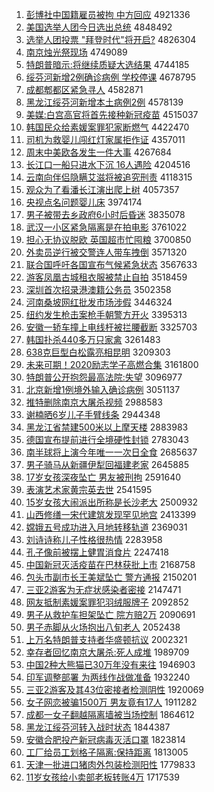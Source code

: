 1. [彭博社中国籍雇员被拘 中方回应](http://www.baidu.com/baidu?cl=3&tn=SE_baiduhomet8_jmjb7mjw&rsv_dl=fyb_top&fr=top1000&wd=%C5%ED%B2%A9%C9%E7%D6%D0%B9%FA%BC%AE%B9%CD%D4%B1%B1%BB%BE%D0%20%D6%D0%B7%BD%BB%D8%D3%A6) 4921336
1. [美国选举人团今日选出总统](http://www.baidu.com/baidu?cl=3&tn=SE_baiduhomet8_jmjb7mjw&rsv_dl=fyb_top&fr=top1000&wd=%C3%C0%B9%FA%D1%A1%BE%D9%C8%CB%CD%C5%BD%F1%C8%D5%D1%A1%B3%F6%D7%DC%CD%B3) 4848492
1. [选举人团投票 "拜登时代"将开启?](http://www.baidu.com/baidu?cl=3&tn=SE_baiduhomet8_jmjb7mjw&rsv_dl=fyb_top&fr=top1000&wd=%D1%A1%BE%D9%C8%CB%CD%C5%CD%B6%C6%B1%20%22%B0%DD%B5%C7%CA%B1%B4%FA%22%BD%AB%BF%AA%C6%F4%3F) 4826304
1. [南京烛光祭现场](http://www.baidu.com/baidu?cl=3&tn=SE_baiduhomet8_jmjb7mjw&rsv_dl=fyb_top&fr=top1000&wd=%C4%CF%BE%A9%D6%F2%B9%E2%BC%C0%CF%D6%B3%A1) 4749089
1. [特朗普暗示:将继续质疑大选结果](http://www.baidu.com/baidu?cl=3&tn=SE_baiduhomet8_jmjb7mjw&rsv_dl=fyb_top&fr=top1000&wd=%CC%D8%C0%CA%C6%D5%B0%B5%CA%BE%3A%BD%AB%BC%CC%D0%F8%D6%CA%D2%C9%B4%F3%D1%A1%BD%E1%B9%FB) 4744185
1. [绥芬河新增2例确诊病例 学校停课](http://www.baidu.com/baidu?cl=3&tn=SE_baiduhomet8_jmjb7mjw&rsv_dl=fyb_top&fr=top1000&wd=%CB%E7%B7%D2%BA%D3%D0%C2%D4%F62%C0%FD%C8%B7%D5%EF%B2%A1%C0%FD%20%D1%A7%D0%A3%CD%A3%BF%CE) 4678795
1. [成都郫都区紧急寻人](http://www.baidu.com/baidu?cl=3&tn=SE_baiduhomet8_jmjb7mjw&rsv_dl=fyb_top&fr=top1000&wd=%B3%C9%B6%BC%DB%AF%B6%BC%C7%F8%BD%F4%BC%B1%D1%B0%C8%CB) 4582871
1. [黑龙江绥芬河新增本土病例2例](http://www.baidu.com/baidu?cl=3&tn=SE_baiduhomet8_jmjb7mjw&rsv_dl=fyb_top&fr=top1000&wd=%BA%DA%C1%FA%BD%AD%CB%E7%B7%D2%BA%D3%D0%C2%D4%F6%B1%BE%CD%C1%B2%A1%C0%FD2%C0%FD) 4578139
1. [美媒:白宫高官将首先接种新冠疫苗](http://www.baidu.com/baidu?cl=3&tn=SE_baiduhomet8_jmjb7mjw&rsv_dl=fyb_top&fr=top1000&wd=%C3%C0%C3%BD%3A%B0%D7%B9%AC%B8%DF%B9%D9%BD%AB%CA%D7%CF%C8%BD%D3%D6%D6%D0%C2%B9%DA%D2%DF%C3%E7) 4515037
1. [韩国民众给素媛案罪犯家断燃气](http://www.baidu.com/baidu?cl=3&tn=SE_baiduhomet8_jmjb7mjw&rsv_dl=fyb_top&fr=top1000&wd=%BA%AB%B9%FA%C3%F1%D6%DA%B8%F8%CB%D8%E6%C2%B0%B8%D7%EF%B7%B8%BC%D2%B6%CF%C8%BC%C6%F8) 4422470
1. [司机为救婴儿闯红灯家属拒作证](http://www.baidu.com/baidu?cl=3&tn=SE_baiduhomet8_jmjb7mjw&rsv_dl=fyb_top&fr=top1000&wd=%CB%BE%BB%FA%CE%AA%BE%C8%D3%A4%B6%F9%B4%B3%BA%EC%B5%C6%BC%D2%CA%F4%BE%DC%D7%F7%D6%A4) 4357011
1. [周末中美欧各发生一件大事](http://www.baidu.com/baidu?cl=3&tn=SE_baiduhomet8_jmjb7mjw&rsv_dl=fyb_top&fr=top1000&wd=%D6%DC%C4%A9%D6%D0%C3%C0%C5%B7%B8%F7%B7%A2%C9%FA%D2%BB%BC%FE%B4%F3%CA%C2) 4267684
1. [长江口一船只进水下沉 16人遇险](http://www.baidu.com/baidu?cl=3&tn=SE_baiduhomet8_jmjb7mjw&rsv_dl=fyb_top&fr=top1000&wd=%B3%A4%BD%AD%BF%DA%D2%BB%B4%AC%D6%BB%BD%F8%CB%AE%CF%C2%B3%C1%2016%C8%CB%D3%F6%CF%D5) 4204516
1. [云南向伴侣隐瞒艾滋将被追究刑责](http://www.baidu.com/baidu?cl=3&tn=SE_baiduhomet8_jmjb7mjw&rsv_dl=fyb_top&fr=top1000&wd=%D4%C6%C4%CF%CF%F2%B0%E9%C2%C2%D2%FE%C2%F7%B0%AC%D7%CC%BD%AB%B1%BB%D7%B7%BE%BF%D0%CC%D4%F0) 4118315
1. [观众为了看潘长江演出爬上树](http://www.baidu.com/baidu?cl=3&tn=SE_baiduhomet8_jmjb7mjw&rsv_dl=fyb_top&fr=top1000&wd=%B9%DB%D6%DA%CE%AA%C1%CB%BF%B4%C5%CB%B3%A4%BD%AD%D1%DD%B3%F6%C5%C0%C9%CF%CA%F7) 4057357
1. [央视点名问题婴儿床](http://www.baidu.com/baidu?cl=3&tn=SE_baiduhomet8_jmjb7mjw&rsv_dl=fyb_top&fr=top1000&wd=%D1%EB%CA%D3%B5%E3%C3%FB%CE%CA%CC%E2%D3%A4%B6%F9%B4%B2) 3974174
1. [男子被带去乡政府6小时后昏迷](http://www.baidu.com/baidu?cl=3&tn=SE_baiduhomet8_jmjb7mjw&rsv_dl=fyb_top&fr=top1000&wd=%C4%D0%D7%D3%B1%BB%B4%F8%C8%A5%CF%E7%D5%FE%B8%AE6%D0%A1%CA%B1%BA%F3%BB%E8%C3%D4) 3835078
1. [武汉一小区紧急隔离是在拍电影](http://www.baidu.com/baidu?cl=3&tn=SE_baiduhomet8_jmjb7mjw&rsv_dl=fyb_top&fr=top1000&wd=%CE%E4%BA%BA%D2%BB%D0%A1%C7%F8%BD%F4%BC%B1%B8%F4%C0%EB%CA%C7%D4%DA%C5%C4%B5%E7%D3%B0) 3761022
1. [担心无协议脱欧 英国超市忙囤粮](http://www.baidu.com/baidu?cl=3&tn=SE_baiduhomet8_jmjb7mjw&rsv_dl=fyb_top&fr=top1000&wd=%B5%A3%D0%C4%CE%DE%D0%AD%D2%E9%CD%D1%C5%B7%20%D3%A2%B9%FA%B3%AC%CA%D0%C3%A6%B6%DA%C1%B8) 3700850
1. [外卖员逆行被交警连人带车拽倒](http://www.baidu.com/baidu?cl=3&tn=SE_baiduhomet8_jmjb7mjw&rsv_dl=fyb_top&fr=top1000&wd=%CD%E2%C2%F4%D4%B1%C4%E6%D0%D0%B1%BB%BD%BB%BE%AF%C1%AC%C8%CB%B4%F8%B3%B5%D7%A7%B5%B9) 3571320
1. [联合国呼吁各国宣布气候紧急状态](http://www.baidu.com/baidu?cl=3&tn=SE_baiduhomet8_jmjb7mjw&rsv_dl=fyb_top&fr=top1000&wd=%C1%AA%BA%CF%B9%FA%BA%F4%D3%F5%B8%F7%B9%FA%D0%FB%B2%BC%C6%F8%BA%F2%BD%F4%BC%B1%D7%B4%CC%AC) 3567633
1. [游客凤凰古城租衣服被禁止自拍](http://www.baidu.com/baidu?cl=3&tn=SE_baiduhomet8_jmjb7mjw&rsv_dl=fyb_top&fr=top1000&wd=%D3%CE%BF%CD%B7%EF%BB%CB%B9%C5%B3%C7%D7%E2%D2%C2%B7%FE%B1%BB%BD%FB%D6%B9%D7%D4%C5%C4) 3518459
1. [深圳首次招录港澳籍公务员](http://www.baidu.com/baidu?cl=3&tn=SE_baiduhomet8_jmjb7mjw&rsv_dl=fyb_top&fr=top1000&wd=%C9%EE%DB%DA%CA%D7%B4%CE%D5%D0%C2%BC%B8%DB%B0%C4%BC%AE%B9%AB%CE%F1%D4%B1) 3502358
1. [河南桑坡网红批发市场涉假](http://www.baidu.com/baidu?cl=3&tn=SE_baiduhomet8_jmjb7mjw&rsv_dl=fyb_top&fr=top1000&wd=%BA%D3%C4%CF%C9%A3%C6%C2%CD%F8%BA%EC%C5%FA%B7%A2%CA%D0%B3%A1%C9%E6%BC%D9) 3446324
1. [纽约发生枪击案枪手朝警方开火](http://www.baidu.com/baidu?cl=3&tn=SE_baiduhomet8_jmjb7mjw&rsv_dl=fyb_top&fr=top1000&wd=%C5%A6%D4%BC%B7%A2%C9%FA%C7%B9%BB%F7%B0%B8%C7%B9%CA%D6%B3%AF%BE%AF%B7%BD%BF%AA%BB%F0) 3395313
1. [安徽一轿车撞上电线杆被拦腰截断](http://www.baidu.com/baidu?cl=3&tn=SE_baiduhomet8_jmjb7mjw&rsv_dl=fyb_top&fr=top1000&wd=%B0%B2%BB%D5%D2%BB%BD%CE%B3%B5%D7%B2%C9%CF%B5%E7%CF%DF%B8%CB%B1%BB%C0%B9%D1%FC%BD%D8%B6%CF) 3325703
1. [韩国扑杀440多万只家禽](http://www.baidu.com/baidu?cl=3&tn=SE_baiduhomet8_jmjb7mjw&rsv_dl=fyb_top&fr=top1000&wd=%BA%AB%B9%FA%C6%CB%C9%B1440%B6%E0%CD%F2%D6%BB%BC%D2%C7%DD) 3261483
1. [638克巨型白松露亮相昆明](http://www.baidu.com/baidu?cl=3&tn=SE_baiduhomet8_jmjb7mjw&rsv_dl=fyb_top&fr=top1000&wd=638%BF%CB%BE%DE%D0%CD%B0%D7%CB%C9%C2%B6%C1%C1%CF%E0%C0%A5%C3%F7) 3209303
1. [未来可期！2020励志学子高燃合集](http://www.baidu.com/baidu?cl=3&tn=SE_baiduhomet8_jmjb7mjw&rsv_dl=fyb_top&fr=top1000&wd=%CE%B4%C0%B4%BF%C9%C6%DA%A3%A12020%C0%F8%D6%BE%D1%A7%D7%D3%B8%DF%C8%BC%BA%CF%BC%AF) 3161800
1. [特朗普公开抱怨最高法院:失望](http://www.baidu.com/baidu?cl=3&tn=SE_baiduhomet8_jmjb7mjw&rsv_dl=fyb_top&fr=top1000&wd=%CC%D8%C0%CA%C6%D5%B9%AB%BF%AA%B1%A7%D4%B9%D7%EE%B8%DF%B7%A8%D4%BA%3A%CA%A7%CD%FB) 3096977
1. [北京新增1例境外输入确诊病例](http://www.baidu.com/baidu?cl=3&tn=SE_baiduhomet8_jmjb7mjw&rsv_dl=fyb_top&fr=top1000&wd=%B1%B1%BE%A9%D0%C2%D4%F61%C0%FD%BE%B3%CD%E2%CA%E4%C8%EB%C8%B7%D5%EF%B2%A1%C0%FD) 3051137
1. [推特删除南京大屠杀视频](http://www.baidu.com/baidu?cl=3&tn=SE_baiduhomet8_jmjb7mjw&rsv_dl=fyb_top&fr=top1000&wd=%CD%C6%CC%D8%C9%BE%B3%FD%C4%CF%BE%A9%B4%F3%CD%C0%C9%B1%CA%D3%C6%B5) 2988583
1. [谢楠晒6岁儿子手臂线条](http://www.baidu.com/baidu?cl=3&tn=SE_baiduhomet8_jmjb7mjw&rsv_dl=fyb_top&fr=top1000&wd=%D0%BB%E9%AA%C9%B96%CB%EA%B6%F9%D7%D3%CA%D6%B1%DB%CF%DF%CC%F5) 2944348
1. [黑龙江省禁建500米以上摩天楼](http://www.baidu.com/baidu?cl=3&tn=SE_baiduhomet8_jmjb7mjw&rsv_dl=fyb_top&fr=top1000&wd=%BA%DA%C1%FA%BD%AD%CA%A1%BD%FB%BD%A8500%C3%D7%D2%D4%C9%CF%C4%A6%CC%EC%C2%A5) 2883983
1. [德国宣布提前进行全境硬性封锁](http://www.baidu.com/baidu?cl=3&tn=SE_baiduhomet8_jmjb7mjw&rsv_dl=fyb_top&fr=top1000&wd=%B5%C2%B9%FA%D0%FB%B2%BC%CC%E1%C7%B0%BD%F8%D0%D0%C8%AB%BE%B3%D3%B2%D0%D4%B7%E2%CB%F8) 2783043
1. [南半球将上演今年唯一一次日全食](http://www.baidu.com/baidu?cl=3&tn=SE_baiduhomet8_jmjb7mjw&rsv_dl=fyb_top&fr=top1000&wd=%C4%CF%B0%EB%C7%F2%BD%AB%C9%CF%D1%DD%BD%F1%C4%EA%CE%A8%D2%BB%D2%BB%B4%CE%C8%D5%C8%AB%CA%B3) 2685637
1. [男子骑马从新疆伊犁回福建老家](http://www.baidu.com/baidu?cl=3&tn=SE_baiduhomet8_jmjb7mjw&rsv_dl=fyb_top&fr=top1000&wd=%C4%D0%D7%D3%C6%EF%C2%ED%B4%D3%D0%C2%BD%AE%D2%C1%C0%E7%BB%D8%B8%A3%BD%A8%C0%CF%BC%D2) 2645885
1. [17岁女孩深夜坠亡 男友被刑拘](http://www.baidu.com/baidu?cl=3&tn=SE_baiduhomet8_jmjb7mjw&rsv_dl=fyb_top&fr=top1000&wd=17%CB%EA%C5%AE%BA%A2%C9%EE%D2%B9%D7%B9%CD%F6%20%C4%D0%D3%D1%B1%BB%D0%CC%BE%D0) 2591640
1. [表演艺术家黄宗英去世](http://www.baidu.com/baidu?cl=3&tn=SE_baiduhomet8_jmjb7mjw&rsv_dl=fyb_top&fr=top1000&wd=%B1%ED%D1%DD%D2%D5%CA%F5%BC%D2%BB%C6%D7%DA%D3%A2%C8%A5%CA%C0) 2541595
1. [15岁女孩大闹派出所称是长沙老大](http://www.baidu.com/baidu?cl=3&tn=SE_baiduhomet8_jmjb7mjw&rsv_dl=fyb_top&fr=top1000&wd=15%CB%EA%C5%AE%BA%A2%B4%F3%C4%D6%C5%C9%B3%F6%CB%F9%B3%C6%CA%C7%B3%A4%C9%B3%C0%CF%B4%F3) 2500932
1. [山西修缮一宋代建筑发现罕见地宫](http://www.baidu.com/baidu?cl=3&tn=SE_baiduhomet8_jmjb7mjw&rsv_dl=fyb_top&fr=top1000&wd=%C9%BD%CE%F7%D0%DE%C9%C9%D2%BB%CB%CE%B4%FA%BD%A8%D6%FE%B7%A2%CF%D6%BA%B1%BC%FB%B5%D8%B9%AC) 2413399
1. [嫦娥五号成功进入月地转移轨道](http://www.baidu.com/baidu?cl=3&tn=SE_baiduhomet8_jmjb7mjw&rsv_dl=fyb_top&fr=top1000&wd=%E6%CF%B6%F0%CE%E5%BA%C5%B3%C9%B9%A6%BD%F8%C8%EB%D4%C2%B5%D8%D7%AA%D2%C6%B9%EC%B5%C0) 2369031
1. [刘诗诗称儿子性格很热情](http://www.baidu.com/baidu?cl=3&tn=SE_baiduhomet8_jmjb7mjw&rsv_dl=fyb_top&fr=top1000&wd=%C1%F5%CA%AB%CA%AB%B3%C6%B6%F9%D7%D3%D0%D4%B8%F1%BA%DC%C8%C8%C7%E9) 2283958
1. [孔子像前被摆上健胃消食片](http://www.baidu.com/baidu?cl=3&tn=SE_baiduhomet8_jmjb7mjw&rsv_dl=fyb_top&fr=top1000&wd=%BF%D7%D7%D3%CF%F1%C7%B0%B1%BB%B0%DA%C9%CF%BD%A1%CE%B8%CF%FB%CA%B3%C6%AC) 2247418
1. [中国新冠灭活疫苗在巴林获批上市](http://www.baidu.com/baidu?cl=3&tn=SE_baiduhomet8_jmjb7mjw&rsv_dl=fyb_top&fr=top1000&wd=%D6%D0%B9%FA%D0%C2%B9%DA%C3%F0%BB%EE%D2%DF%C3%E7%D4%DA%B0%CD%C1%D6%BB%F1%C5%FA%C9%CF%CA%D0) 2168758
1. [包头市副市长王美斌坠亡 警方通报](http://www.baidu.com/baidu?cl=3&tn=SE_baiduhomet8_jmjb7mjw&rsv_dl=fyb_top&fr=top1000&wd=%B0%FC%CD%B7%CA%D0%B8%B1%CA%D0%B3%A4%CD%F5%C3%C0%B1%F3%D7%B9%CD%F6%20%BE%AF%B7%BD%CD%A8%B1%A8) 2150201
1. [三亚2游客为无症状感染者密接](http://www.baidu.com/baidu?cl=3&tn=SE_baiduhomet8_jmjb7mjw&rsv_dl=fyb_top&fr=top1000&wd=%C8%FD%D1%C72%D3%CE%BF%CD%CE%AA%CE%DE%D6%A2%D7%B4%B8%D0%C8%BE%D5%DF%C3%DC%BD%D3) 2147471
1. [网友抵制素媛案罪犯羽绒服牌子](http://www.baidu.com/baidu?cl=3&tn=SE_baiduhomet8_jmjb7mjw&rsv_dl=fyb_top&fr=top1000&wd=%CD%F8%D3%D1%B5%D6%D6%C6%CB%D8%E6%C2%B0%B8%D7%EF%B7%B8%D3%F0%C8%DE%B7%FE%C5%C6%D7%D3) 2092852
1. [男子从救护车担架坠亡 院方赔2万](http://www.baidu.com/baidu?cl=3&tn=SE_baiduhomet8_jmjb7mjw&rsv_dl=fyb_top&fr=top1000&wd=%C4%D0%D7%D3%B4%D3%BE%C8%BB%A4%B3%B5%B5%A3%BC%DC%D7%B9%CD%F6%20%D4%BA%B7%BD%C5%E22%CD%F2) 2090691
1. [男子赤脚从火场抱出八旬老人](http://www.baidu.com/baidu?cl=3&tn=SE_baiduhomet8_jmjb7mjw&rsv_dl=fyb_top&fr=top1000&wd=%C4%D0%D7%D3%B3%E0%BD%C5%B4%D3%BB%F0%B3%A1%B1%A7%B3%F6%B0%CB%D1%AE%C0%CF%C8%CB) 2052438
1. [上万名特朗普支持者华盛顿抗议](http://www.baidu.com/baidu?cl=3&tn=SE_baiduhomet8_jmjb7mjw&rsv_dl=fyb_top&fr=top1000&wd=%C9%CF%CD%F2%C3%FB%CC%D8%C0%CA%C6%D5%D6%A7%B3%D6%D5%DF%BB%AA%CA%A2%B6%D9%BF%B9%D2%E9) 2002321
1. [幸存者回忆南京大屠杀:死人成堆](http://www.baidu.com/baidu?cl=3&tn=SE_baiduhomet8_jmjb7mjw&rsv_dl=fyb_top&fr=top1000&wd=%D0%D2%B4%E6%D5%DF%BB%D8%D2%E4%C4%CF%BE%A9%B4%F3%CD%C0%C9%B1%3A%CB%C0%C8%CB%B3%C9%B6%D1) 1989709
1. [中国2种大熊猫已30万年没有来往](http://www.baidu.com/baidu?cl=3&tn=SE_baiduhomet8_jmjb7mjw&rsv_dl=fyb_top&fr=top1000&wd=%D6%D0%B9%FA2%D6%D6%B4%F3%D0%DC%C3%A8%D2%D130%CD%F2%C4%EA%C3%BB%D3%D0%C0%B4%CD%F9) 1946903
1. [印军调整部署 为两线作战做准备](http://www.baidu.com/baidu?cl=3&tn=SE_baiduhomet8_jmjb7mjw&rsv_dl=fyb_top&fr=top1000&wd=%D3%A1%BE%FC%B5%F7%D5%FB%B2%BF%CA%F0%20%CE%AA%C1%BD%CF%DF%D7%F7%D5%BD%D7%F6%D7%BC%B1%B8) 1932240
1. [三亚2游客及其43位密接者检测阴性](http://www.baidu.com/baidu?cl=3&tn=SE_baiduhomet8_jmjb7mjw&rsv_dl=fyb_top&fr=top1000&wd=%C8%FD%D1%C72%D3%CE%BF%CD%BC%B0%C6%E443%CE%BB%C3%DC%BD%D3%D5%DF%BC%EC%B2%E2%D2%F5%D0%D4) 1920069
1. [女子网恋被骗1500万 男友竟有17人](http://www.baidu.com/baidu?cl=3&tn=SE_baiduhomet8_jmjb7mjw&rsv_dl=fyb_top&fr=top1000&wd=%C5%AE%D7%D3%CD%F8%C1%B5%B1%BB%C6%AD1500%CD%F2%20%C4%D0%D3%D1%BE%B9%D3%D017%C8%CB) 1911282
1. [成都一女子翻越隔离墙被当场控制](http://www.baidu.com/baidu?cl=3&tn=SE_baiduhomet8_jmjb7mjw&rsv_dl=fyb_top&fr=top1000&wd=%B3%C9%B6%BC%D2%BB%C5%AE%D7%D3%B7%AD%D4%BD%B8%F4%C0%EB%C7%BD%B1%BB%B5%B1%B3%A1%BF%D8%D6%C6) 1864612
1. [黑龙江绥芬河转入战时状态](http://www.baidu.com/baidu?cl=3&tn=SE_baiduhomet8_jmjb7mjw&rsv_dl=fyb_top&fr=top1000&wd=%BA%DA%C1%FA%BD%AD%CB%E7%B7%D2%BA%D3%D7%AA%C8%EB%D5%BD%CA%B1%D7%B4%CC%AC) 1844387
1. [安徽合肥投产新冠病毒灭活口罩](http://www.baidu.com/baidu?cl=3&tn=SE_baiduhomet8_jmjb7mjw&rsv_dl=fyb_top&fr=top1000&wd=%B0%B2%BB%D5%BA%CF%B7%CA%CD%B6%B2%FA%D0%C2%B9%DA%B2%A1%B6%BE%C3%F0%BB%EE%BF%DA%D5%D6) 1823814
1. [工厂给员工划格子隔离:保持距离](http://www.baidu.com/baidu?cl=3&tn=SE_baiduhomet8_jmjb7mjw&rsv_dl=fyb_top&fr=top1000&wd=%B9%A4%B3%A7%B8%F8%D4%B1%B9%A4%BB%AE%B8%F1%D7%D3%B8%F4%C0%EB%3A%B1%A3%B3%D6%BE%E0%C0%EB) 1813005
1. [天津一批进口猪肉外包装检测阳性](http://www.baidu.com/baidu?cl=3&tn=SE_baiduhomet8_jmjb7mjw&rsv_dl=fyb_top&fr=top1000&wd=%CC%EC%BD%F2%D2%BB%C5%FA%BD%F8%BF%DA%D6%ED%C8%E2%CD%E2%B0%FC%D7%B0%BC%EC%B2%E2%D1%F4%D0%D4) 1779833
1. [11岁女孩给小卖部老板转账4万](http://www.baidu.com/baidu?cl=3&tn=SE_baiduhomet8_jmjb7mjw&rsv_dl=fyb_top&fr=top1000&wd=11%CB%EA%C5%AE%BA%A2%B8%F8%D0%A1%C2%F4%B2%BF%C0%CF%B0%E5%D7%AA%D5%CB4%CD%F2) 1717539